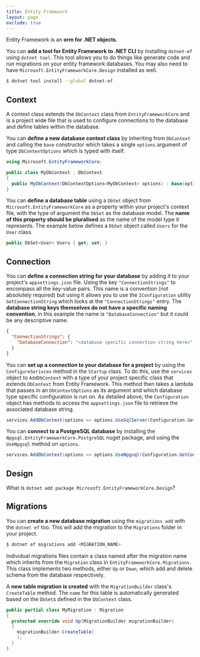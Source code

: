 ```yaml
---
title: Entity Framework
layout: page
exclude: true
---
```


Entity Framework is an **orm for .NET objects**.

You can **add a tool for Entity Framework to .NET CLI** by installing `dotnet-ef` using `dotnet tool`. This tool allows you to do things like generate code and run migrations on your entity framework databases. You may also need to have `Microsoft.EntityFrameworkCore.Design` installed as well.
```bash
$ dotnet tool install --global dotnet-ef
```

## Context

A context class extends the `DbContext` class from `EntityFrameworkCore` and is a project wide file that is used to configure connections to the database and define tables within the database.

You can **define a new database context class** by inheriting from `DbContext` and calling the `base` constructor which takes a single `options` argument of type `DbContextOptions` which is typed with itself.
```csharp
using Microsoft.EntityFrameworkCore;

public class MyDbContext : DbContext
{
  public MyDbContext(DbContextOptions<MyDbContext> options) : base(options) { ... }
}
```

You can **define a database table** using a `DbSet` object from `Microsoft.EntityFrameworkCore` as a property within your project's context file, with the type of argument the `DbSet` as the database model. The **name of this property should be pluralised** as the name of the model type it represents. The example below defines a `DbSet` object called `Users` for the `User` class.
```csharp
public DbSet<User> Users { get; set; }
```

## Connection

You can **define a connection string for your database** by adding it to your project's `appsettings.json` file. Using the key `"ConnectionStrings"` to encompass all the key-value pairs. This name is a convention (not absolutely required) but using it allows you to use the `IConfiguration` utility `GetConnectionString` which looks at the `"ConnectionStrings"` entry. The **database string keys themselves do not have a specific naming convention**, in this example the name is `"DatabaseConnection"` but it could be any descriptive name.
```json
{
  "ConnectionStrings": {
    "DatabaseConnection": "<database specific connection string here>"
  }
}
```

You can **set up a connection to your database for a project** by using the `ConfigureSerivces` method in the `Startup` class. To do this, use the `services` object to `AddDbContext` with a type of your project specific class that extends `DbContext` from Entity Framework. This method then takes a lambda that passes in an `DbContextOptions` as its argument and which database type specific configuration is run on. As detailed above, the `Configuration` object has methods to access the `appsettings.json` file to retrieve the associated database string.
```csharp
services.AddDbContext(options => options.UseSqlServer(Configuration.GetConnectionString("DatabaseName"));
```

You can **connect to a PostgreSQL database** by installing the `Npgsql.EntityFrameworkCore.PostgreSQL` nuget package, and using the `UseNpgsql` method on `options`.
```csharp
services.AddDbContext(options => options.UseNpgsql(Configuration.GetConnectionString("DatabaseName"));
```

## Design

What is `dotnet add package Microsoft.EntityFrameworkCore.Design`?

## Migrations

You can **create a new database migration** using the `migrations add` with the `dotnet ef` too. This will add the migration to the `Migrations` folder in your project.
```bash
$ dotnet ef migrations add <MIGRATION_NAME>
```

Individual migrations files contain a class named after the migration name which inherits from the `Migration` class in `EntityFrameworkCore.Migrations`. This class implements two methods, either `Up` or `Down`, which add and delete schema from the database respectively.

A **new table migration is created** with the `MigrationBuilder` class's `CreateTable` method. The `name` for this table is automatically generated based on the `DbSet`s defined in the `DbContext` class.
```csharp
public partial class MyMigration : Migration
{
  protected override void Up(MigrationBuilder migrationBuilder)
  {
    migrationBuilder.CreateTable(
    );
  }
}
```
<!--stackedit_data:
eyJoaXN0b3J5IjpbLTIwMTc5NjcyNzUsLTEyNDc2MzEwNjgsMT
kwMjIzNTIwNCwtNzM0MjAzOTYzLC05NzczOTg0MjMsLTU2MjI3
MTU2NSwtNjcwNjc4NTA1LC00OTE0OTkzNzYsMTYxMDU4MDE4Ml
19
-->